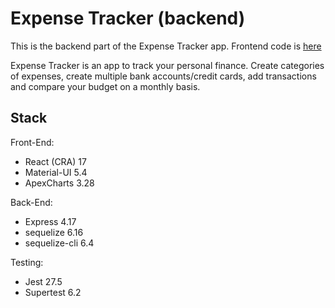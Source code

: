 # Expense Tracker (backend)

This is the backend part of the Expense Tracker app. Frontend code is [here](https://github.com/epent/expense-tracker)

Expense Tracker is an app to track your personal finance. Create categories of expenses, create multiple bank accounts/credit cards, add transactions and compare your budget on a monthly basis.

## Stack

Front-End:

- React (CRA) 17
- Material-UI 5.4
- ApexCharts 3.28

Back-End:

- Express 4.17
- sequelize 6.16
- sequelize-cli 6.4

Testing:

- Jest 27.5
- Supertest 6.2
